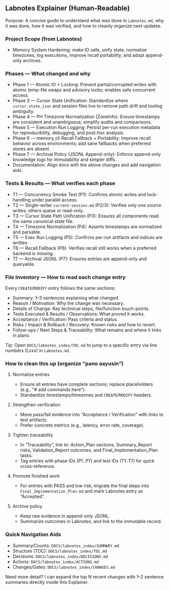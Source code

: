 ## Labnotes Explainer (Human-Readable)

Purpose: A concise guide to understand what was done in `Labnotes.md`, why it was done, how it was verified, and how to cleanly organize next updates.

### Project Scope (from Labnotes)
- Memory System Hardening: make IO safe, unify state, normalize timezones, log executions, improve recall portability, and adopt append-only archives.

### Phases — What changed and why
- Phase 1 — Atomic IO + Locking: Prevent partial/corrupted writes with atomic temp-file swaps and advisory locks; enables safe concurrent access.
- Phase 3 — Cursor State Unification: Standardize where `cursor_state.json` and session files live to remove path drift and tooling ambiguity.
- Phase 4 — PH Timezone Normalization (ZoneInfo): Ensure timestamps are consistent and unambiguous; simplify audits and comparisons.
- Phase 5 — Execution Run Logging: Persist per-run execution metadata for reproducibility, debugging, and post-hoc analysis.
- Phase 6 — memory_cli Recall Fallback + Portability: Improve recall behavior across environments; add sane fallbacks when preferred stores are absent.
- Phase 7 — Archival Policy (JSONL Append-only): Enforce append-only knowledge logs for immutability and simpler diffs.
- Documentation: Align docs with the above changes and add navigation aids.

### Tests & Results — What verifies each phase
- T1 — Concurrency Smoke Test (P1): Confirms atomic writes and lock-handling under parallel access.
- T2 — Single-writer `current-session.md` (P2/3): Verifies only one source writes; others queue or read-only.
- T3 — Cursor State Path Unification (P3): Ensures all components read the same canonical state file.
- T4 — Timezone Normalization (P4): Asserts timestamps are normalized and parsable.
- T5 — Exec Run Logging (P5): Confirms per-run artifacts and indices are written.
- T6 — Recall Fallback (P6): Verifies recall still works when a preferred backend is missing.
- T7 — Archival JSONL (P7): Ensures entries are append-only and queryable.

### File Inventory — How to read each change entry
Every `CREATE`/`MODIFY` entry follows the same sections:
- Summary: 1–3 sentences explaining what changed.
- Reason / Motivation: Why the change was necessary.
- Details of Change: Key technical steps, file/function touch-points.
- Tests Executed & Results / Observations: What proved it works.
- Acceptance / Verification: Pass criteria and status.
- Risks / Impact & Rollback / Recovery: Known risks and how to revert.
- Follow-ups / Next Steps & Traceability: What remains and where it links in plans.

Tip: Open `DOCS/labnotes_index/TOC.md` to jump to a specific entry via line numbers (Lxxx) in `Labnotes.md`.

### How to clean this up (organize “pano aayusin”) 
1) Normalize entries
   - Ensure all entries have complete sections; replace placeholders (e.g., “# add commands here”).
   - Standardize timestamps/timezones and `CREATE`/`MODIFY` headers.

2) Strengthen verification
   - Move pass/fail evidence into “Acceptance / Verification” with links to test artifacts.
   - Prefer concrete metrics (e.g., latency, error rate, coverage).

3) Tighten traceability
   - In “Traceability”, link to: Action_Plan sections, Summary_Report risks, Validation_Report outcomes, and Final_Implementation_Plan tasks.
   - Tag entries with phase IDs (P1..P7) and test IDs (T1..T7) for quick cross-reference.

4) Promote finished work
   - For entries with PASS and low risk, migrate the final steps into `Final_Implementation_Plan.md` and mark Labnotes entry as “Accepted”.

5) Archive policy
   - Keep raw evidence in append-only JSONL.
   - Summarize outcomes in Labnotes, and link to the immutable record.

### Quick Navigation Aids
- Summary/Counts: `DOCS/labnotes_index/SUMMARY.md`
- Structure (TOC): `DOCS/labnotes_index/TOC.md`
- Decisions: `DOCS/labnotes_index/DECISIONS.md`
- Actions: `DOCS/labnotes_index/ACTIONS.md`
- Changes/Gates: `DOCS/labnotes_index/CHANGES.md`

Need more detail? I can expand the top N recent changes with 1–2 sentence summaries directly inside this Explainer.
